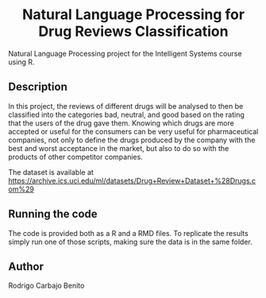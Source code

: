 <h1 align="center"> Natural Language Processing for Drug Reviews Classification </h1>
Natural Language Processing project for the Intelligent Systems course using R.

## Description
In this project, the reviews of different drugs will be analysed to then be classified into the categories bad, neutral, and good based on the rating that the users of the drug gave them. Knowing which drugs are more accepted or useful for the consumers can be very useful for pharmaceutical companies, not only to define the drugs produced by the company with the best and worst acceptance in the market, but also to do so with the products of other competitor companies.

The dataset is available at https://archive.ics.uci.edu/ml/datasets/Drug+Review+Dataset+%28Drugs.com%29

## Running the code
The code is provided both as a R and a RMD files. To replicate the results simply run one of those scripts, making sure the data is in the same folder.
## Author
Rodrigo Carbajo Benito

